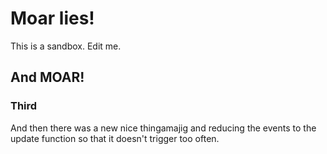 # Moar lies!

This is a sandbox. Edit me.

## And MOAR!

### Third

And then there was a new nice thingamajig and reducing the events to the update function so that it doesn't trigger too often.